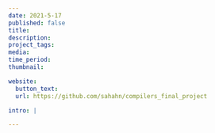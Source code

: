 ```yaml
---
date: 2021-5-17
published: false
title:
description:
project_tags:
media:
time_period:
thumbnail:

website:
  button_text:
  url: https://github.com/sahahn/compilers_final_project

intro: |

---
```

